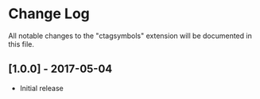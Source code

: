 # Change Log
All notable changes to the "ctagsymbols" extension will be documented in this file.

## [1.0.0] - 2017-05-04
- Initial release